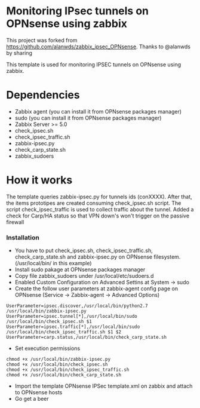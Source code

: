 # Monitoring IPsec tunnels on OPNsense using zabbix

This project was forked from https://github.com/alanwds/zabbix_ipsec_OPNsense. Thanks to @alanwds by sharing 

This template is used for monitoring IPSEC tunnels on OPNsense using zabbix.

# Dependencies

- Zabbix agent (you can install it from OPNsense packages manager)
- sudo (you can install it from OPNsense packages manager)
- Zabbix Server >= 5.0
- check_ipsec.sh
- check_ipsec_traffic.sh
- zabbix-ipsec.py
- check_carp_state.sh
- zabbix_sudoers

# How it works

The template queries zabbix-ipsec.py for tunnels ids (conXXXX). After that, the items prototipes are created consuming check_ipsec.sh script. The script check_ipsec_traffic is used to collect traffic about the tunnel. Added a check for Carp/HA status so that VPN down's won't trigger on the passive firewall

### Installation

- You have to put check_ipsec.sh, check_ipsec_traffic.sh, check_carp_state.sh and zabbix-ipsec.py on OPNsense filesystem. (/usr/local/bin/ in this example)
- Install sudo pakage at OPNsense packages manager
- Copy file zabbix_sudoers under /usr/local/etc/sudoers.d
- Enabled Custom Configuration on Advanced Settins at System -> sudo
- Create the follow user parameters at zabbix-agent config page on OPNsense (Service -> Zabbix-agent -> Advanced Options)
```
UserParameter=ipsec.discover,/usr/local/bin/python2.7 /usr/local/bin/zabbix-ipsec.py
UserParameter=ipsec.tunnel[*],/usr/local/bin/sudo /usr/local/bin/check_ipsec.sh $1
UserParameter=ipsec.traffic[*],/usr/local/bin/sudo /usr/local/bin/check_ipsec_traffic.sh $1 $2
UserParameter=carp.status,/usr/local/bin/check_carp_state.sh
```
- Set execution permissions
```
chmod +x /usr/local/bin/zabbix-ipsec.py
chmod +x /usr/local/bin/check_ipsec.sh 
chmod +x /usr/local/bin/check_ipsec_traffic.sh
chmod +x /usr/local/bin/check_carp_state.sh
``` 
- Import the template OPNsense IPSec template.xml on zabbix and attach to OPNsense hosts
- Go get a beer
